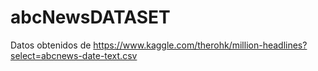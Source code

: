 # abcNewsDATASET
Datos obtenidos de https://www.kaggle.com/therohk/million-headlines?select=abcnews-date-text.csv
